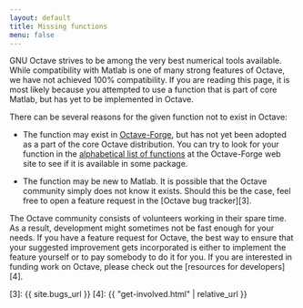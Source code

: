 ```yaml
---
layout: default
title: Missing functions
menu: false
---
```


GNU Octave strives to be among the very best numerical tools available.
While compatibility with Matlab is one of many strong features of Octave,
we have not achieved 100% compatibility.
If you are reading this page, it is most likely because you attempted to
use a function that is part of core Matlab, but has yet to be implemented
in Octave.

There can be several reasons for the given function not to exist in Octave:

- The function may exist in [Octave-Forge][1], but has not yet been adopted
  as a part of the core Octave distribution.  You can try to look for your
  function in the [alphabetical list of functions][2] at the Octave-Forge
  web site to see if it is available in some package.

- The function may be new to Matlab.  It is possible that the Octave
  community simply does not know it exists.  Should this be the case,
  feel free to open a feature request in the [Octave bug tracker][3].

The Octave community consists of volunteers working in their spare time.
As a result, development might sometimes not be fast enough for your needs.
If you have a feature request for Octave, the best way to ensure that your
suggested improvement gets incorporated is either to implement the feature
yourself or to pay somebody to do it for you.
If you are interested in funding work on Octave, please check out
the [resources for developers][4].

[1]: http://octave.sourceforge.net
[2]: http://octave.sourceforge.net/functions_by_alpha.php
[3]: {{ site.bugs_url }}
[4]: {{ "get-involved.html" | relative_url }}
